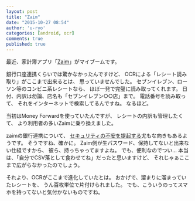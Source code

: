 ```yaml
---
layout: post
title: "Zaim"
date: "2015-10-27 08:54"
author: 'u-ryo'
categories: [android, ocr]
comments: true
published: true
---
```

最近、家計簿アプリ「[Zaim](http://zaim.net/)」がマイブームです。

銀行口座連携くらいでは驚かなかったんですけど、
OCRによる「レシート読み取り」がここまで出来るとは、
思っていませんでした。
セブンイレブン、ローソン等のコンビニ系レシートなら、
ほぼ一発で完璧に読み取ってくれます。
日付、内訳は勿論、店名も「セブンイレブン○○店」まで。
電話番号を読み取って、
それをインターネットで検索してるんですね。
なるほど。

当初はMoney Forwardを使っていたんですが、
レシートの内訳も管理したくて、
より利用者の多いZaimに乗り換えました。

zaimの銀行連携について、
[セキュリティの不安を提起する](http://qiita.com/kyasbal_1994/items/9becc9048a9a37f9be2e)尤もな向きもあるようです。
そうですね、確かに。
Zaim側が生パスワード、保持してないと出来ない仕組ですから、
彼ら、持っちゃってますよね。
でも、便利なのでつい...
本当は、「自分でCSV落として食わせてね」だったと思いますけど、
それじゃぁここまで広がらなかったのでしょう。

それより、OCRがここまで進化していたとは。
おかげで、溜まりに溜まっていたレシートを、
うん百枚単位で片付けられました。
でも、こういうのってスマホを持ってないと気付かないものですね。
